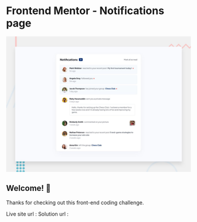 # Frontend Mentor - Notifications page

![Design preview for the Notifications page coding challenge](./design/desktop-preview.jpg)

## Welcome! 👋

Thanks for checking out this front-end coding challenge.

Live site url :
Solution url :
